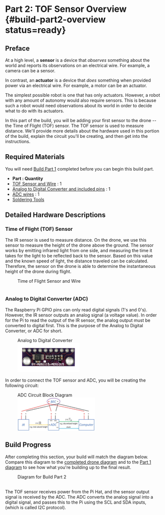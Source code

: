 # Part 2: TOF Sensor Overview {#build-part2-overview status=ready}

## Preface

At a high level, a **sensor** is a device that _observes_ something about the world and reports its observations on an electrical wire. For example, a camera can be a sensor.

In contrast, an **actuator** is a device that _does_ something when provided power via an electrical wire. For example, a motor can be an actuator.

The simplest possible robot is one that has only actuators. However, a robot with any amount of autonomy would also require sensors. This is because such a robot would need observations about its world in order to decide what to do with its actuators.

In this part of the build, you will be adding your first sensor to the drone -- the Time of Flight (TOF) sensor. The TOF sensor is used to measure distance. We'll provide more details about the hardware used in this portion of the build, explain the circuit you'll be creating, and then get into the instructions.

## Required Materials
You will need [Build Part 1](#build-part1-overview) completed before you can begin this build part.

- **Part : Quantity**
- [TOF Sensor and Wire](#materials-ir) : 1
- [Analog to Digital Converter and included pins](#materials-adc) : 1
- [ADC wires](#materials-wires-adc) : 1
- [Soldering Tools](#materials-soldering-tools)

## Detailed Hardware Descriptions

### Time of Flight (TOF) Sensor
The IR sensor is used to measure distance. On the drone, we use this sensor to measure the height of the drone above the ground. The sensor works by emitting infrared light from one side, and measuring the time it takes for the light to be reflected back to the sensor. Based on this value and the known speed of light, the distance traveled can be calculated. Therefore, the sensor on the drone is able to determine the instantaneous height of the drone during flight.

<figure>
    <figcaption>Time of Flight Sensor and Wire</figcaption>
    <img style='width:200px' src=""/>
</figure>

### Analog to Digital Converter (ADC)
The Raspberry Pi GPIO pins can only read digital signals (1's and 0's). However, the IR sensor outputs an analog signal (a voltage value). In order for the Pi to read the output of the IR sensor, the analog output must be converted to digital first. This is the purpose of the Analog to Digital Converter, or ADC for short.

<figure>
    <figcaption>Analog to Digital Converter</figcaption>
    <img style='width:200px' src="photos/new-adc.png"/>
</figure>

In order to connect the TOF sensor and ADC, you will be creating the following circuit:

<figure>
    <figcaption>ADC Circuit Block Diagram</figcaption>
    <img style='width:250px' src="photos/adc_block_diagram.jpg"/>
</figure>

## Build Progress

After completing this section, your build will match the diagram below. Compare this diagram to the [completed drone diagram](#diagram-complete) and to the [Part 1 diagram](#build-part1-diagram) to see how what you're building up to the final result.

<figure>  
  <figcaption> Diagram for Build Part 2 </figcaption>
  <img style='width:400px' src=""/>
</figure>

The TOF sensor receives power from the Pi Hat, and the sensor output signal is
received by the ADC. The ADC converts the analog signal into a digital signal, and passes this to the Pi using the SCL and SDA inputs, (which is called I2C protocol).
